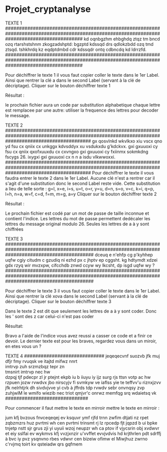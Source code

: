 # Projet_cryptanalyse

TEXTE 1
############################################################################################################################################
kd oqnbgzhm ehbghdq ztqz tm bncd ozq rtarshstshnm zkogzadshptd: bgzptd kdssqd drs qdlokzbdd ozq tmd ztsqd. tshkhrdq kz eqdptdmbd cdr kdssqdr ontq cdbncdq kd ldrrzfd.
############################################################################################################################################

Pour déchiffrer le texte 1 il vous faut copier coller le texte dans le 1er Label.
Ainsi que rentrer la clé   a   dans le second Label (servant à la clé de décriptage). 
Cliquer sur le bouton déchiffrer texte 1

Résultat :

le prochain fichier aura un code par substitution alphabetique chaque lettre est remplacee par une autre: 
utiliser la frequence des lettres pour decoder le message.




TEXTE 2
###############################################################################################################################################
gx qosvlnkd wkvlkxo xiu vscx qno yd fsu cx qniix cx unkggx kdvsddyx xu vsdukxdu g'kdckvx. gxi gxuuoxi cy fsu cx qniix qxofxuuxdu cx cxvngxo gxi gxuuoxi cy fxiinmx sokmkdng fscygs 26. ixygxi gxi gxuuoxi cx n n a isdu vlkwwoxxi.
###############################################################################################################################################
Pour déchiffrer le texte il vous faudra entrer le texte 2 dans le 1er Label.
Aucune clé  n'est a rentrer car il s'agit d'une substitution donc le second Label reste vide. 
Cette substitution a lieu de telle sorte :
g=l, x=e, i=s, u=t, o=r, y=u, d=n, s=o, v=c, k=i, q=p, l=h, n=a, w=f, c=d, f=m, m=g, a=y
Cliquer sur le bouton déchiffrer texte 2

Résultat :

Le prochain fichier est codé par un mot de passe de taille inconnue et contient l'indice.
Les lettres du mot de passe permettent dedécaler les lettres du message original modulo 26. 
Seules les lettres de a à y sont chiffrées



TEXTE 3
################################################################################################################################################
dceuq e n'ehfp cg p'kyhhep uqfw cgiy citudm c gzudiq ni ezhd px c jhptv ep cggsht. kg hdtymdt xdzei gdx rzyq wir mvzxpw, cifcchdb znwd ccyw wy lkcsht, dp isgd uqfw wy ?
################################################################################################################################################

Pour déchiffrer le texte 3 il vous faut copier coller le texte dans le 1er Label.
Ainsi que rentrer la clé   xova   dans le second Label (servant à la clé de décriptage). 
Cliquer sur le bouton déchiffrer texte 3

Dans le texte 2 est dit que seulement les lettres de a à y sont coder.
Donc les ' sont des z car celui-ci n'est pas coder

Résultat:

Bravo a l'aide de l'indice vous avez reussi a casser ce code et a finir ce devoir. 
Le dernier texte est pour les braves, regardez vous dans un miroir, en etes vous un ?




TEXTE 4 
#############################
jeqeqecvnf suozvb jfk muj
dfjr fmy rvuqsk ve
itajtd mifwz nnrt  
imtrvp zuh srzmzbqz tepr zn  
tmsnirt imtrvp nec hw  
dzpqj tjf pdecpr zl jr
ptejnt ekpb iu b
iiuyu iy ijz surg rjs ttsn
votp ac hw rzpuen jozw
rvwdvx jbo nirscyjv fi
svmkyw ve iaflss yie te
teffvv'u riznxjzvv jfk
nelrhtjrk dh sivdvjvve
yi cvb à jffrds tdp
rvwdv sebr onvnqsy zvp
zuhjwiM le wmifo wiezib nec 
triot qmjvr'c onrwz
memfqg srq wdaietsq vk
##############################

Pour commencer il faut mettre le texte en mirroir mettre le texte en mirroir : 

jum kfj bvzous fnvceqeqej
ev ksquvr ymf rjfd
trnn zwfim dtjati
nz rpet zqbzmzrs huz pvrtmi
wh cen pvrtmi trinsmt
rj lz rpcedp fjt jqpzd 
b ui bpke tnjetp
nstt sjr grus zji yi uyuii
wzoj neupzr wh ca ptov
if vjycsrin obj xvdwvr
et eiy sslfai ev wykmvs
kfj vvzjxnzir u'vvffet
evvjvdvis hd krjthrlen
pdt sdrffj à bvc iy
pvz ysqnvno rbes vdwvr
cen bizeiw ofimw el Miwjhuz
zwrno c'rvjmq toirt
kv qsteiadw qrs gqfmem